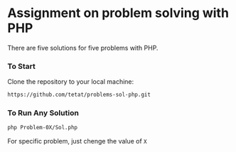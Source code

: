 # Assignment on problem solving with PHP

There are five solutions for five problems with PHP.

### To Start

Clone the repository to your local machine:

```bash
https://github.com/tetat/problems-sol-php.git
```

### To Run Any Solution

```bash
php Problem-0X/Sol.php
```

For specific problem, just chenge the value of `X`
